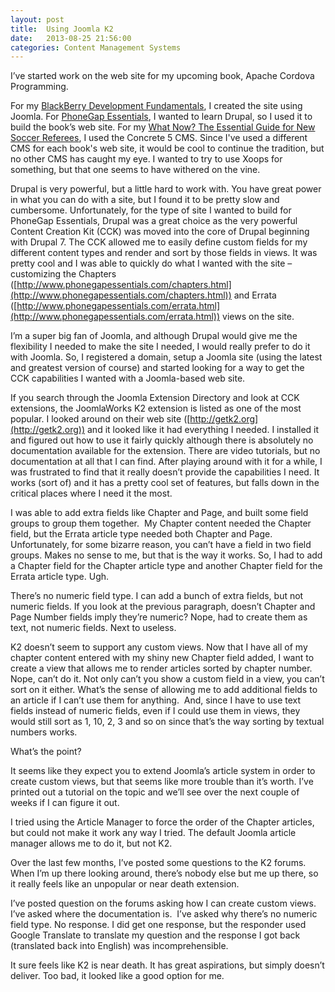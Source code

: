 ```yaml
---
layout: post
title:  Using Joomla K2
date:   2013-08-25 21:56:00
categories: Content Management Systems
---
```

I’ve started work on the web site for my upcoming book, Apache Cordova Programming.

For my [BlackBerry Development Fundamentals](http://www.bbdevfundamentals.com), I created the site using Joomla. For [PhoneGap Essentials](http://www.phonegapessentials.com), I wanted to learn Drupal, so I used it to build the book’s web site. For my [What Now? The Essential Guide for New Soccer Referees](http://www.newsoccerref.com/), I used the Concrete 5 CMS. Since I've used a different CMS for each book's web site, it would be cool to continue the tradition, but no other CMS has caught my eye. I wanted to try to use Xoops for something, but that one seems to have withered on the vine.

Drupal is very powerful, but a little hard to work with. You have great power in what you can do with a site, but I found it to be pretty slow and cumbersome. Unfortunately, for the type of site I wanted to build for PhoneGap Essentials, Drupal was a great choice as the very powerful Content Creation Kit (CCK) was moved into the core of Drupal beginning with Drupal 7. The CCK allowed me to easily define custom fields for my different content types and render and sort by those fields in views. It was pretty cool and I was able to quickly do what I wanted with the site – customizing the Chapters ([http://www.phonegapessentials.com/chapters.html](http://www.phonegapessentials.com/chapters.html)) and Errata ([http://www.phonegapessentials.com/errata.html](http://www.phonegapessentials.com/errata.html)) views on the site.

I’m a super big fan of Joomla, and although Drupal would give me the flexibility I needed to make the site I needed, I would really prefer to do it with Joomla. So, I registered a domain, setup a Joomla site (using the latest and greatest version of course) and started looking for a way to get the CCK capabilities I wanted with a Joomla-based web site.

If you search through the Joomla Extension Directory and look at CCK extensions, the JoomlaWorks K2 extension is listed as one of the most popular. I looked around on their web site ([http://getk2.org](http://getk2.org)) and it looked like it had everything I needed. I installed it and figured out how to use it fairly quickly although there is absolutely no documentation available for the extension. There are video tutorials, but no documentation at all that I can find. After playing around with it for a while, I was frustrated to find that it really doesn’t provide the capabilities I need. It works (sort of) and it has a pretty cool set of features, but falls down in the critical places where I need it the most.

I was able to add extra fields like Chapter and Page, and built some field groups to group them together.  My Chapter content needed the Chapter field, but the Errata article type needed both Chapter and Page. Unfortunately, for some bizarre reason, you can’t have a field in two field groups. Makes no sense to me, but that is the way it works. So, I had to add a Chapter field for the Chapter article type and another Chapter field for the Errata article type. Ugh.

There’s no numeric field type. I can add a bunch of extra fields, but not numeric fields. If you look at the previous paragraph, doesn’t Chapter and Page Number fields imply they’re numeric? Nope, had to create them as text, not numeric fields. Next to useless.

K2 doesn’t seem to support any custom views. Now that I have all of my chapter content entered with my shiny new Chapter field added, I want to create a view that allows me to render articles sorted by chapter number. Nope, can’t do it. Not only can’t you show a custom field in a view, you can’t sort on it either. What’s the sense of allowing me to add additional fields to an article if I can’t use them for anything.  And, since I have to use text fields instead of numeric fields, even if I could use them in views, they would still sort as 1, 10, 2, 3 and so on since that’s the way sorting by textual numbers works.

What’s the point?

It seems like they expect you to extend Joomla’s article system in order to create custom views, but that seems like more trouble than it’s worth. I’ve printed out a tutorial on the topic and we’ll see over the next couple of weeks if I can figure it out.

I tried using the Article Manager to force the order of the Chapter articles, but could not make it work any way I tried. The default Joomla article manager allows me to do it, but not K2.

Over the last few months, I’ve posted some questions to the K2 forums. When I’m up there looking around, there’s nobody else but me up there, so it really feels like an unpopular or near death extension.

I’ve posted question on the forums asking how I can create custom views. I’ve asked where the documentation is.  I’ve asked why there’s no numeric field type. No response. I did get one response, but the responder used Google Translate to translate my question and the response I got back (translated back into English) was incomprehensible.

It sure feels like K2 is near death. It has great aspirations, but simply doesn’t deliver. Too bad, it looked like a good option for me.